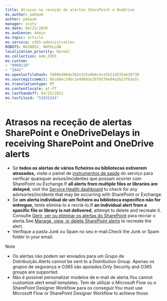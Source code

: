```yaml
---
title: Atrasos na receção de alertas SharePoint e OneDrive
ms.author: pebaum
author: pebaum
manager: scotv
ms.date: 04/21/2020
ms.audience: Admin
ms.topic: article
ms.service: o365-administration
ROBOTS: NOINDEX, NOFOLLOW
localization_priority: Normal
ms.collection: Adm_O365
ms.custom:
- "9000118"
- "2642"
ms.openlocfilehash: fd00bd90de382e325a9b8c4ce5b21d535e630730
ms.sourcegitcommit: 8bc60ec34bc1e40685e3976576e04a2623f63a7c
ms.translationtype: MT
ms.contentlocale: pt-PT
ms.lasthandoff: 04/15/2021
ms.locfileid: "51831241"
---
```

# <a name="delays-in-receiving-sharepoint-and-onedrive-alerts"></a><span data-ttu-id="2386f-102">Atrasos na receção de alertas SharePoint e OneDrive</span><span class="sxs-lookup"><span data-stu-id="2386f-102">Delays in receiving SharePoint and OneDrive alerts</span></span>

- <span data-ttu-id="2386f-103">Se **todos os alertas de vários ficheiros ou bibliotecas estiverem atrasados,** visite o painel de [instrumentos de saúde](https://portal.office.com/adminportal/home?ref=/servicehealth) do serviço para verificar quaisquer avisos/incidentes que possam ocorrer com SharePoint ou Exchange.</span><span class="sxs-lookup"><span data-stu-id="2386f-103">If **all alerts from multiple files or libraries are delayed**, visit the [Service Health dashboard](https://portal.office.com/adminportal/home?ref=/servicehealth) to check for any advisories/incidents that may be occurring with SharePoint or Exchange.</span></span>
- <span data-ttu-id="2386f-104">Se **um alerta individual de um ficheiro ou biblioteca específico não for entregue,** tente eliminá-lo e recriá-lo.</span><span class="sxs-lookup"><span data-stu-id="2386f-104">If **an individual alert from a specific file or library is not delivered**, attempt to delete and recreate it.</span></span> <span data-ttu-id="2386f-105">Consulte [Gerir, ver ou eliminar os alertas do SharePoint](https://support.microsoft.com/office/99dfb19c-9a90-4a8c-aba1-aa8c8afb0de2) para recriar o alerta.</span><span class="sxs-lookup"><span data-stu-id="2386f-105">See [Manage, view, or delete SharePoint alerts](https://support.microsoft.com/office/99dfb19c-9a90-4a8c-aba1-aa8c8afb0de2) to recreate the alert.</span></span>
- <span data-ttu-id="2386f-106">Verifique a pasta Junk ou Spam no seu e-mail.</span><span class="sxs-lookup"><span data-stu-id="2386f-106">Check the Junk or Spam folder in your email.</span></span>

> [!NOTE]
> - <span data-ttu-id="2386f-107">Os alertas não podem ser enviados para um Grupo de Distribuição.</span><span class="sxs-lookup"><span data-stu-id="2386f-107">Alerts cannot be sent to a Distribution Group.</span></span> <span data-ttu-id="2386f-108">Apenas os grupos de segurança e O365 são apoiados.</span><span class="sxs-lookup"><span data-stu-id="2386f-108">Only Security and O365 groups are supported.</span></span>
> - <span data-ttu-id="2386f-109">Não é possível personalizar modelos de e-mail de alerta.</span><span class="sxs-lookup"><span data-stu-id="2386f-109">You cannot customize alert email templates.</span></span> <span data-ttu-id="2386f-110">Tem de utilizar o Microsoft Flow ou o SharePoint Designer Workflow para os conseguir.</span><span class="sxs-lookup"><span data-stu-id="2386f-110">You must use Microsoft Flow or SharePoint Designer Workflow to achieve those.</span></span>
